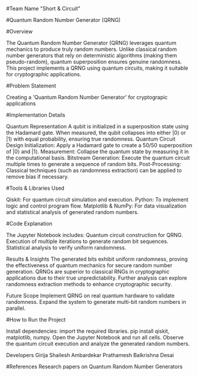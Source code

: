 #Team Name "Short & Circuit"

#Quantum Random Number Generator (QRNG)

#Overview

The Quantum Random Number Generator (QRNG) leverages quantum mechanics to produce truly random numbers. Unlike classical random number generators that rely on deterministic algorithms (making them pseudo-random), quantum superposition ensures genuine randomness. This project implements a QRNG using quantum circuits, making it suitable for cryptographic applications.

#Problem Statement

Creating a 'Quantum Random Number Generator' for cryptograpic applications

#Implementation Details

Quantum Representation A qubit is initialized in a superposition state using the Hadamard gate. When measured, the qubit collapses into either |0⟩ or |1⟩ with equal probability, ensuring true randomness.
Quantum Circuit Design Initialization: Apply a Hadamard gate to create a 50/50 superposition of |0⟩ and |1⟩.
Measurement: Collapse the quantum state by measuring it in the computational basis. Bitstream Generation: Execute the quantum circuit multiple times to generate a sequence of random bits. Post-Processing: Classical techniques (such as randomness extraction) can be applied to remove bias if necessary.

#Tools & Libraries Used

Qiskit: For quantum circuit simulation and execution.
Python: To implement logic and control program flow. 
Matplotlib & NumPy: For data visualization and statistical analysis of generated random numbers.

#Code Explanation

The Jupyter Notebook includes: Quantum circuit construction for QRNG. Execution of multiple iterations to generate random bit sequences. Statistical analysis to verify uniform randomness.

Results & Insights The generated bits exhibit uniform randomness, proving the effectiveness of quantum mechanics for secure random number generation. QRNGs are superior to classical RNGs in cryptographic applications due to their true unpredictability. Further analysis can explore randomness extraction methods to enhance cryptographic security.

Future Scope Implement QRNG on real quantum hardware to validate randomness. Expand the system to generate multi-bit random numbers in parallel.

#How to Run the Project

Install dependencies: import the required libraries. pip install qiskit, matplotlib, numpy. Open the Jupyter Notebook and run all cells. Observe the quantum circuit execution and analyze the generated random numbers.

Developers Girija Shailesh Ambardekar Prathamesh Balkrishna Desai

#References 
Research papers on Quantum Random Number Generators
